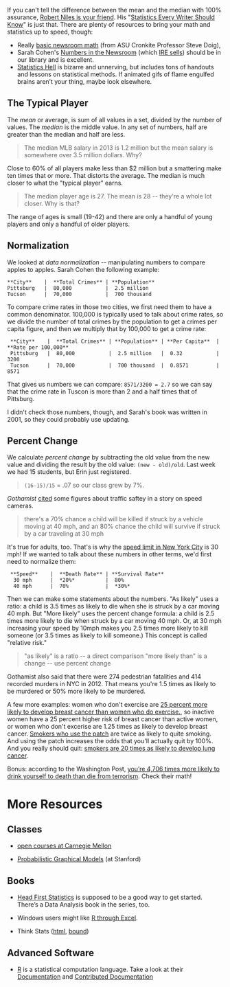 If you can't tell the difference between the mean and the median with 100% assurance, [Robert Niles is your friend][1]. His "[Statistics Every Writer Should Know][1]" is just that. There are plenty of resources to bring your math and statistics up to speed, though:

*   Really [basic newsroom math][2] (from ASU Cronkite Professor Steve Doig),
*   Sarah Cohen's [Numbers in the Newsroom][3] (which [IRE sells][4]) should be in our library and is excellent. 
*   [Statistics Hell][5] is bizarre and unnerving, but includes tons of handouts and lessons on statistical methods. If animated gifs of flame engulfed brains aren’t your thing, maybe look elsewhere.

## The Typical Player

The *mean* or average, is sum of all values in a set, divided by the number of values. The *median* is the middle value. In any set of numbers, half are greater than the median and half are less.

> The median MLB salary in 2013 is 1.2 million but the mean salary is somewhere over 3.5 million dollars. Why?

Close to 60% of all players make less than $2 million but a smattering make ten times that or more. That distorts the average. The median is much closer to what the "typical player" earns.

> The median player age is 27. The mean is 28 -- they're a whole lot closer. Why is that?

The range of ages is small (19-42) and there are only a handful of young players and only a handful of older players.

## Normalization

We looked at *data normalization* -- manipulating numbers to compare apples to apples. Sarah Cohen the following example:

    **City**    |  **Total Crimes** | **Population**
    Pittsburg   |  80,000           |  2.5 million
    Tucson      |  70,000           |  700 thousand
    

To compare crime rates in those two cities, we first need them to have a common denominator. 100,000 is typically used to talk about crime rates, so we divide the number of total crimes by the population to get a crimes per capita figure, and then we multiply that by 100,000 to get a crime rate:

     **City**    |  **Total Crimes** | **Population** | **Per Capita**  | **Rate per 100,000**
     Pittsburg   |  80,000           |  2.5 million   |  0.32           |  3200
     Tucson      |  70,000           |  700 thousand  |  0.8571         |  8571
    

That gives us numbers we can compare: `8571/3200 = 2.7` so we can say that the crime rate in Tuscon is more than 2 and a half times that of Pittsburg.

I didn't check those numbers, though, and Sarah's book was written in 2001, so they could probably use updating.

## Percent Change

We calculate *percent change* by subtracting the old value from the new value and dividing the result by the old value: `(new - old)/old`. Last week we had 15 students, but Erin just registered.

> `(16-15)/15` = .07 so our class grew by 7%.

*Gothamist* [cited][6] some figures about traffic saftey in a story on speed cameras.

> there's a 70% chance a child will be killed if struck by a vehicle moving at 40 mph, and an 80% chance the child will survive if struck by a car traveling at 30 mph

It's true for adults, too. That's is why the [speed limit in New York City][7] is 30 mph! If we wanted to talk about these numbers in other terms, we'd first need to normalize them:

     **Speed**    |  **Death Rate** | **Survival Rate**
      30 mph      |  *20%*          |  80%
      40 mph      |  70%            |  *30%*
    

Then we can make some statements about the numbers. "As likely" uses a ratio: a child is 3.5 times as likely to die when she is struck by a car moving 40 mph. But "More likely" uses the percent change formula: a child is 2.5 times more likely to die when struck by a car moving 40 mph. Or, at 30 mph increasing your speed by 10mph makes you 2.5 times more likely to kill someone (or 3.5 times as likely to kill someone.) This concept is called "relative risk."

> "as likely" is a ratio -- a direct comparison "more likely than" is a change -- use percent change

Gothamist also said that there were 274 pedestrian fatalities and 414 recorded murders in NYC in 2012. That means you're 1.5 times as likely to be murdered or 50% more likely to be murdered.

A few more examples: women who don't exercise are [25 percent more likely to develop breast cancer than women who do exercise.][8], so inactive women have a 25 percent higher risk of breast cancer than active women, or women who don't excerise are 1.25 times as likely to develop breast cancer. [Smokers who use the patch][9] are twice as likely to quite smoking. And using the patch increases the odds that you'll actually quit by 100%. And you really should quit: [smokers are 20 times as likely to develop lung cancer][10].

Bonus: according to the Washington Post, [you’re 4,706 times more likely to drink yourself to death than die from terrorism][11]. Check their math!

# More Resources

## Classes

*   [open courses at Carnegie Mellon][12]

*   [Probabilistic Graphical Models][13] (at Stanford)

## Books

*   [Head First Statistics][14] is supposed to be a good way to get started. There’s a Data Analysis book in the series, too.

*   Windows users might like [R through Excel][15].

*   Think Stats ([html][16], [bound][17])

## Advanced Software

*   [R][18] is a statistical computation language. Take a look at their [Documentation][19] and [Contributed Documentation][20]

 [1]: http://www.robertniles.com/stats/
 [2]: http://forjournalists.com/cookbook/index.php?title=Math_cribsheet
 [3]: http://www.worldcat.org/oclc/48822382
 [4]: http://www.ire.org/resource-center/books/
 [5]: http://www.statisticshell.com/html/apf.html
 [6]: http://gothamist.com/2013/08/26/speed_cameras_go_up_in_school_zones.php
 [7]: http://www.nyc.gov/html/dot/html/motorist/knowthespeedlimit.shtml
 [8]: http://ww5.komen.org/BreastCancer/UnderstandingRisk.html
 [9]: https://onlinecourses.science.psu.edu/stat100/node/33
 [10]: http://en.wikipedia.org/wiki/Relative_risk
 [11]: http://www.washingtonsblog.com/2013/04/statistics-you-are-not-going-to-be-killed-by-terrorists.html
 [12]: http://oli.web.cmu.edu/openlearning/forstudents/freecourses/statistics
 [13]: http://www.pgm-class.org/
 [14]: http://www.worldcat.org/oclc/213307384
 [15]: http://www.worldcat.org/oclc/382399648
 [16]: http://greenteapress.com/thinkstats/html/index.html
 [17]: http://www.worldcat.org/oclc/727703593oclc
 [18]: http://www.r-project.org/
 [19]: http://www.r-project.org/other-docs.html
 [20]: http://cran.r-project.org/other-docs.html
